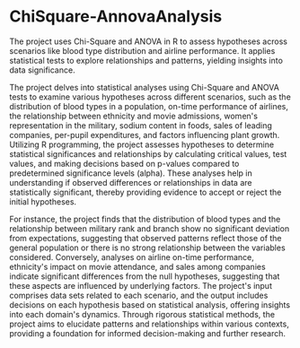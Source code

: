 # ChiSquare-AnnovaAnalysis
 The project uses Chi-Square and ANOVA in R to assess hypotheses across scenarios like blood type distribution and airline performance. It applies statistical tests to explore relationships and patterns, yielding insights into data significance.

The project delves into statistical analyses using Chi-Square and ANOVA tests to examine various hypotheses across different scenarios, such as the distribution of blood types in a population, on-time performance of airlines, the relationship between ethnicity and movie admissions, women's representation in the military, sodium content in foods, sales of leading companies, per-pupil expenditures, and factors influencing plant growth. Utilizing R programming, the project assesses hypotheses to determine statistical significances and relationships by calculating critical values, test values, and making decisions based on p-values compared to predetermined significance levels (alpha). These analyses help in understanding if observed differences or relationships in data are statistically significant, thereby providing evidence to accept or reject the initial hypotheses.

For instance, the project finds that the distribution of blood types and the relationship between military rank and branch show no significant deviation from expectations, suggesting that observed patterns reflect those of the general population or there is no strong relationship between the variables considered. Conversely, analyses on airline on-time performance, ethnicity's impact on movie attendance, and sales among companies indicate significant differences from the null hypotheses, suggesting that these aspects are influenced by underlying factors. The project's input comprises data sets related to each scenario, and the output includes decisions on each hypothesis based on statistical analysis, offering insights into each domain's dynamics. Through rigorous statistical methods, the project aims to elucidate patterns and relationships within various contexts, providing a foundation for informed decision-making and further research.
